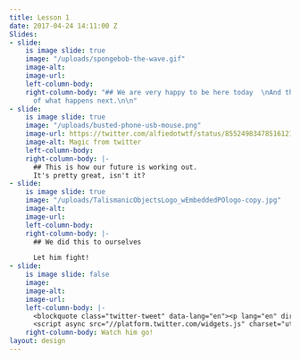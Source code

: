 ```yaml
---
title: Lesson 1
date: 2017-04-24 14:11:00 Z
Slides:
- slide:
    is image slide: true
    image: "/uploads/spongebob-the-wave.gif"
    image-alt: 
    image-url: 
    left-column-body: 
    right-column-body: "## We are very happy to be here today  \nAnd this is the story
      of what happens next.\n\n"
- slide:
    is image slide: true
    image: "/uploads/busted-phone-usb-mouse.png"
    image-url: https://twitter.com/alfiedotwtf/status/855249834785161216
    image-alt: Magic from twitter
    left-column-body: 
    right-column-body: |-
      ## This is how our future is working out.
      It's pretty great, isn't it?
- slide:
    is image slide: true
    image: "/uploads/TalismanicObjectsLogo_wEmbeddedPOlogo-copy.jpg"
    image-alt: 
    image-url: 
    left-column-body: 
    right-column-body: |-
      ## We did this to ourselves

      Let him fight!
- slide:
    is image slide: false
    image: 
    image-alt: 
    image-url: 
    left-column-body: |-
      <blockquote class="twitter-tweet" data-lang="en"><p lang="en" dir="ltr">For all my cynicism, this is still one of my favourite gifs ever <a href="https://t.co/IswcrXGYF8">pic.twitter.com/IswcrXGYF8</a></p>&mdash; Prop J Farrers (@Jfarrers) <a href="https://twitter.com/Jfarrers/status/859655563822718976">May 3, 2017</a></blockquote>
      <script async src="//platform.twitter.com/widgets.js" charset="utf-8"></script>
    right-column-body: Watch him go!
layout: design
---
```


